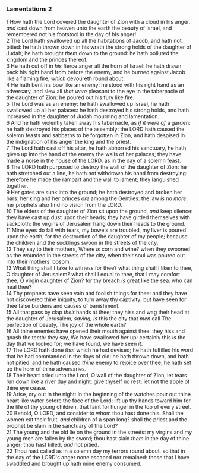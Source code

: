### Lamentations 2

1 How hath the Lord covered the daughter of Zion with a cloud in his anger, *and* cast down from heaven unto the earth the beauty of Israel, and remembered not his footstool in the day of his anger!  
2 The Lord hath swallowed up all the habitations of Jacob, and hath not pitied: he hath thrown down in his wrath the strong holds of the daughter of Judah; he hath brought *them* down to the ground: he hath polluted the kingdom and the princes thereof.  
3 He hath cut off in *his* fierce anger all the horn of Israel: he hath drawn back his right hand from before the enemy, and he burned against Jacob like a flaming fire, *which* devoureth round about.  
4 He hath bent his bow like an enemy: he stood with his right hand as an adversary, and slew all *that were* pleasant to the eye in the tabernacle of the daughter of Zion: he poured out his fury like fire.  
5 The Lord was as an enemy: he hath swallowed up Israel, he hath swallowed up all her palaces: he hath destroyed his strong holds, and hath increased in the daughter of Judah mourning and lamentation.  
6 And he hath violently taken away his tabernacle, as *if it were of* a garden: he hath destroyed his places of the assembly: the LORD hath caused the solemn feasts and sabbaths to be forgotten in Zion, and hath despised in the indignation of his anger the king and the priest.  
7 The Lord hath cast off his altar, he hath abhorred his sanctuary, he hath given up into the hand of the enemy the walls of her palaces; they have made a noise in the house of the LORD, as in the day of a solemn feast.  
8 The LORD hath purposed to destroy the wall of the daughter of Zion: he hath stretched out a line, he hath not withdrawn his hand from destroying: therefore he made the rampart and the wall to lament; they languished together.  
9 Her gates are sunk into the ground; he hath destroyed and broken her bars: her king and her princes *are* among the Gentiles: the law *is* no *more*; her prophets also find no vision from the LORD.  
10 The elders of the daughter of Zion sit upon the ground, *and* keep silence: they have cast up dust upon their heads; they have girded themselves with sackcloth: the virgins of Jerusalem hang down their heads to the ground.  
11 Mine eyes do fail with tears, my bowels are troubled, my liver is poured upon the earth, for the destruction of the daughter of my people; because the children and the sucklings swoon in the streets of the city.  
12 They say to their mothers, Where *is* corn and wine? when they swooned as the wounded in the streets of the city, when their soul was poured out into their mothers' bosom.  
13 What thing shall I take to witness for thee? what thing shall I liken to thee, O daughter of Jerusalem? what shall I equal to thee, that I may comfort thee, O virgin daughter of Zion? for thy breach *is* great like the sea: who can heal thee?  
14 Thy prophets have seen vain and foolish things for thee: and they have not discovered thine iniquity, to turn away thy captivity; but have seen for thee false burdens and causes of banishment.  
15 All that pass by clap *their* hands at thee; they hiss and wag their head at the daughter of Jerusalem, *saying, Is* this the city that *men* call The perfection of beauty, The joy of the whole earth?  
16 All thine enemies have opened their mouth against thee: they hiss and gnash the teeth: they say, We have swallowed *her* up: certainly this *is* the day that we looked for; we have found, we have seen *it*.  
17 The LORD hath done *that* which he had devised; he hath fulfilled his word that he had commanded in the days of old: he hath thrown down, and hath not pitied: and he hath caused *thine* enemy to rejoice over thee, he hath set up the horn of thine adversaries.  
18 Their heart cried unto the Lord, O wall of the daughter of Zion, let tears run down like a river day and night: give thyself no rest; let not the apple of thine eye cease.  
19 Arise, cry out in the night: in the beginning of the watches pour out thine heart like water before the face of the Lord: lift up thy hands toward him for the life of thy young children, that faint for hunger in the top of every street.  
20 Behold, O LORD, and consider to whom thou hast done this. Shall the women eat their fruit, *and* children of a span long? shall the priest and the prophet be slain in the sanctuary of the Lord?  
21 The young and the old lie on the ground in the streets: my virgins and my young men are fallen by the sword; thou hast slain *them* in the day of thine anger; thou hast killed, *and* not pitied.  
22 Thou hast called as in a solemn day my terrors round about, so that in the day of the LORD's anger none escaped nor remained: those that I have swaddled and brought up hath mine enemy consumed.  
